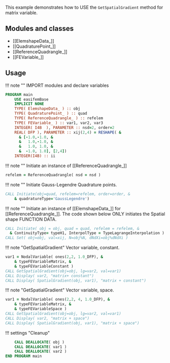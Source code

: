 This example demonstrates how to USE the `GetSpatialGradient` method for matrix variable.

## Modules and classes

- [[ElemshapeData_]]
- [[QuadraturePoint_]]
- [[ReferenceQuadrangle_]]
- [[FEVariable_]]

## Usage

!!! note ""
IMPORT modules and declare variables

```fortran
PROGRAM main
    USE easifemBase
    IMPLICIT NONE
    TYPE( ElemshapeData_ ) :: obj
    TYPE( QuadraturePoint_ ) :: quad
    TYPE( ReferenceQuadrangle_ ) :: refelem
    TYPE( FEVariable_ ) :: var1, var2, var3
    INTEGER( I4B  ), PARAMETER :: nsd=2, order=2
    REAL( DFP ), PARAMETER :: xij(2,4) = RESHAPE( &
      & [-1.0,-1.0, &
      &   1.0,-1.0, &
      &   1.0, 1.0, &
      &  -1.0, 1.0], [2,4])
    INTEGER(I4B) :: ii
```

!!! note ""
Initiate an instance of [[ReferenceQuadrangle_]]

```fortran
refelem = ReferenceQuadrangle( nsd = nsd )
```

!!! note ""
Initiate Gauss-Legendre Quadrature points.

```fortran
CALL Initiate(obj=quad, refelem=refelem, order=order, &
    & quadratureType='GaussLegendre')
```

!!! note ""
Initiate an instance of [[ElemshapeData_]] for [[ReferenceQuadrangle_]]. The code shown below ONLY initiates the Spatial shape FUNCTION DATA.

```fortran
CALL Initiate( obj = obj, quad = quad, refelem = refelem, &
  & ContinuityType= typeH1, InterpolType = TypeLagrangeInterpolation )
CALL Set( obj=obj, val=xij, N=obj%N, dNdXi=obj%dNdXi )
```

!!! note "GetSpatialGradient"
Vector variable, constant.

```fortran
var1 = NodalVariable( ones(2,2, 1.0_DFP), &
    & typeFEVariableMatrix, &
    & typeFEVariableConstant )
CALL GetSpatialGradient(obj=obj, lg=var2, val=var1)
CALL Display( var2, "matrix+ constant")
CALL Display( SpatialGradient(obj, var1), "matrix + constant")
```

!!! note "GetSpatialGradient"
Vector variable, space.

```fortran
var1 = NodalVariable( ones(2,2, 4, 1.0_DFP), &
    & typeFEVariableMatrix, &
    & typeFEVariableSpace )
CALL GetSpatialGradient(obj=obj, lg=var2, val=var1)
CALL Display( var2, "matrix + space")
CALL Display( SpatialGradient(obj, var1), "matrix + space")
```

!!! settings "Cleanup"

```fortran
    CALL DEALLOCATE( obj )
    CALL DEALLOCATE( var1 )
    CALL DEALLOCATE( var2 )
END PROGRAM main
```
